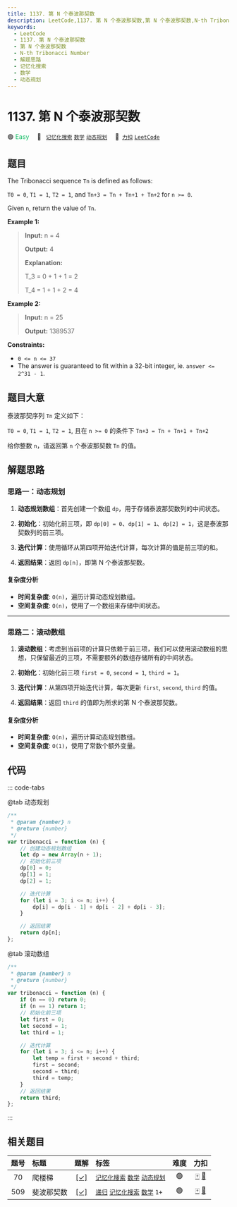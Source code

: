```yaml
---
title: 1137. 第 N 个泰波那契数
description: LeetCode,1137. 第 N 个泰波那契数,第 N 个泰波那契数,N-th Tribonacci Number,解题思路,记忆化搜索,数学,动态规划
keywords:
  - LeetCode
  - 1137. 第 N 个泰波那契数
  - 第 N 个泰波那契数
  - N-th Tribonacci Number
  - 解题思路
  - 记忆化搜索
  - 数学
  - 动态规划
---
```


# 1137. 第 N 个泰波那契数

🟢 <font color=#15bd66>Easy</font>&emsp; 🔖&ensp; [`记忆化搜索`](/tag/memoization.md) [`数学`](/tag/math.md) [`动态规划`](/tag/dynamic-programming.md)&emsp; 🔗&ensp;[`力扣`](https://leetcode.cn/problems/n-th-tribonacci-number) [`LeetCode`](https://leetcode.com/problems/n-th-tribonacci-number)

## 题目

The Tribonacci sequence `Tn` is defined as follows:

`T0 = 0`, `T1 = 1`, `T2 = 1`, and `Tn+3 = Tn + Tn+1 + Tn+2` for `n >= 0`.

Given `n`, return the value of `Tn`.

**Example 1:**

> **Input:** n = 4
>
> **Output:** 4
>
> **Explanation:**
>
> T_3 = 0 + 1 + 1 = 2
>
> T_4 = 1 + 1 + 2 = 4

**Example 2:**

> **Input:** n = 25
>
> **Output:** 1389537

**Constraints:**

- `0 <= n <= 37`
- The answer is guaranteed to fit within a 32-bit integer, ie. `answer <= 2^31 - 1`.

## 题目大意

泰波那契序列 `Tn` 定义如下：

`T0 = 0`, `T1 = 1`, `T2 = 1`, 且在 `n >= 0` 的条件下 `Tn+3 = Tn + Tn+1 + Tn+2`

给你整数 `n`，请返回第 `n` 个泰波那契数 `Tn` 的值。

## 解题思路

### 思路一：动态规划

1. **动态规划数组**：首先创建一个数组 `dp`，用于存储泰波那契数列的中间状态。

2. **初始化**：初始化前三项，即 `dp[0] = 0`、`dp[1] = 1`、`dp[2] = 1`，这是泰波那契数列的前三项。

3. **迭代计算**：使用循环从第四项开始迭代计算，每次计算的值是前三项的和。

4. **返回结果**：返回 `dp[n]`，即第 N 个泰波那契数。

#### 复杂度分析

- **时间复杂度**: `O(n)`，遍历计算动态规划数组。
- **空间复杂度**: `O(n)`，使用了一个数组来存储中间状态。

---

### 思路二：滚动数组

1. **滚动数组**：考虑到当前项的计算只依赖于前三项，我们可以使用滚动数组的思想，只保留最近的三项，不需要额外的数组存储所有的中间状态。

2. **初始化**：初始化前三项 `first = 0`, `second = 1`, `third = 1`。

3. **迭代计算**：从第四项开始迭代计算，每次更新 `first`, `second`, `third` 的值。

4. **返回结果**：返回 `third` 的值即为所求的第 N 个泰波那契数。

#### 复杂度分析

- **时间复杂度**: `O(n)`，遍历计算动态规划数组。
- **空间复杂度**: `O(1)`，使用了常数个额外变量。

## 代码

::: code-tabs

@tab 动态规划

```javascript
/**
 * @param {number} n
 * @return {number}
 */
var tribonacci = function (n) {
	// 创建动态规划数组
	let dp = new Array(n + 1);
	// 初始化前三项
	dp[0] = 0;
	dp[1] = 1;
	dp[2] = 1;

	// 迭代计算
	for (let i = 3; i <= n; i++) {
		dp[i] = dp[i - 1] + dp[i - 2] + dp[i - 3];
	}

	// 返回结果
	return dp[n];
};
```

@tab 滚动数组

```javascript
/**
 * @param {number} n
 * @return {number}
 */
var tribonacci = function (n) {
	if (n == 0) return 0;
	if (n == 1) return 1;
	// 初始化前三项
	let first = 0;
	let second = 1;
	let third = 1;

	// 迭代计算
	for (let i = 3; i <= n; i++) {
		let temp = first + second + third;
		first = second;
		second = third;
		third = temp;
	}
	// 返回结果
	return third;
};
```

:::

## 相关题目

<!-- prettier-ignore -->
| 题号 | 标题 | 题解 | 标签 | 难度 | 力扣 |
| :------: | :------ | :------: | :------ | :------: | :------: |
| 70 | 爬楼梯 | [[✓]](/problem/0070.md) |  [`记忆化搜索`](/tag/memoization.md) [`数学`](/tag/math.md) [`动态规划`](/tag/dynamic-programming.md) | 🟢 | [🀄️](https://leetcode.cn/problems/climbing-stairs) [🔗](https://leetcode.com/problems/climbing-stairs) |
| 509 | 斐波那契数 | [[✓]](/problem/0509.md) |  [`递归`](/tag/recursion.md) [`记忆化搜索`](/tag/memoization.md) [`数学`](/tag/math.md) `1+` | 🟢 | [🀄️](https://leetcode.cn/problems/fibonacci-number) [🔗](https://leetcode.com/problems/fibonacci-number) |